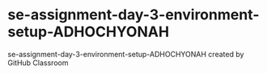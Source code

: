 # se-assignment-day-3-environment-setup-ADHOCHYONAH
se-assignment-day-3-environment-setup-ADHOCHYONAH created by GitHub Classroom
